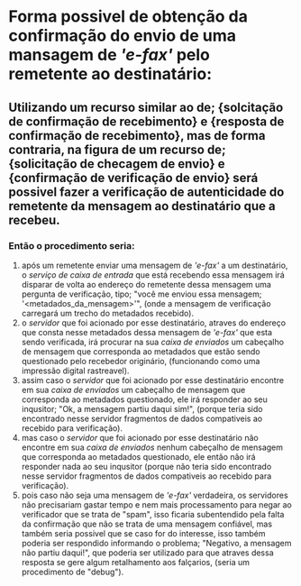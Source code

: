 # Forma possivel de obtenção da confirmação do envio de uma mansagem de *'e-fax'* pelo remetente ao destinatário:  

## Utilizando um recurso similar ao de; {solcitação de confirmação de recebimento} e {resposta de confirmação de recebimento}, mas de forma contraria, na figura de um recurso de; {solicitação de checagem de envio} e {confirmação de verificação de envio} será possivel fazer a verificação de autenticidade do remetente da mensagem ao destinatário que a recebeu.  

### Então o procedimento seria:  
1. após um remetente enviar uma mensagem de *'e-fax'* a um destinatário, o _serviço de caixa de entrada_ que está recebendo essa mensagem irá disparar de volta ao endereço do remetente dessa mensagem uma pergunta de verificação, tipo; "você me enviou essa mensagem; '<metadados_da_mensagem>'", (onde a mensagem de verificação carregará um trecho do metadados recebido).
2. o _servidor_ que foi acionado por esse destinatário, atraves do endereço que consta nesse metadados dessa mensagem de *'e-fax'* que esta sendo verificada, irá procurar na sua _caixa de enviados_ um cabeçalho de mensagem que corresponda ao metadados que estão sendo questionado pelo recebedor originário, (funcionando como uma impressão digital rastreavel).
3. assim caso o _servidor_ que foi acionado por esse destinatário encontre em sua _caixa de enviados_ um cabeçalho de mensagem que corresponda ao metadados questionado, ele irá responder ao seu inqusitor; "Ok, a mensagem partiu daqui sim!", (porque teria sido encontrado nesse servidor fragmentos de dados compativeis ao recebido para verificação).
4. mas caso o _servidor_ que foi acionado por esse destinatário não encontre em sua _caixa de enviados_ nenhum cabeçalho de mensagem que corresponda ao metadados questionado, ele então não irá responder nada ao seu inqusitor (porque não teria sido encontrado nesse servidor fragmentos de dados compativeis ao recebido para verificação).
5. pois caso não seja uma mensagem de *'e-fax'* verdadeira, os servidores não precisariam gastar tempo e nem mais processamento para negar ao verificador que se trata de "spam", isso ficaria subentendido pela falta da confirmação que não se trata de uma mensagem confiável, mas também seria possivel que se caso for do interesse, isso também poderia ser respondido informando o problema; "Negativo, a mensagem não partiu daqui!", que poderia ser utilizado para que atraves dessa resposta se gere algum retalhamento aos falçarios, (seria um procedimento de "debug").  
  
   
